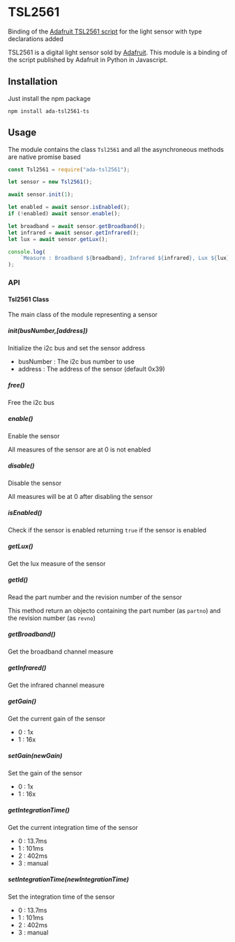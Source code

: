 # TSL2561

Binding of the [Adafruit TSL2561 script](https://github.com/adafruit/Adafruit_CircuitPython_TSL2561) for the light sensor with type declarations added

TSL2561 is a digital light sensor sold by [Adafruit](https://www.adafruit.com/product/439).
This module is a binding of the script published by Adafruit in Python in Javascript.

## Installation

Just install the npm package

```
npm install ada-tsl2561-ts
```

## Usage

The module contains the class `Tsl2561` and all the asynchroneous methods are native promise based

```javascript
const Tsl2561 = require("ada-tsl2561");

let sensor = new Tsl2561();

await sensor.init(1);

let enabled = await sensor.isEnabled();
if (!enabled) await sensor.enable();

let broadband = await sensor.getBroadband();
let infrared = await sensor.getInfrared();
let lux = await sensor.getLux();

console.log(
    `Measure : Broadband ${broadband}, Infrared ${infrared}, Lux ${lux}`
);
```

### API

#### Tsl2561 Class

The main class of the module representing a sensor

##### init(busNumber,[address])

Initialize the i2c bus and set the sensor address

-   busNumber : The i2c bus number to use
-   address : The address of the sensor (default 0x39)

##### free()

Free the i2c bus

##### enable()

Enable the sensor

All measures of the sensor are at 0 is not enabled

##### disable()

Disable the sensor

All measures will be at 0 after disabling the sensor

##### isEnabled()

Check if the sensor is enabled returning `true` if the sensor is enabled

##### getLux()

Get the lux measure of the sensor

##### getId()

Read the part number and the revision number of the sensor

This method return an objecto containing the part number (as `partno`) and the revision number (as `revno`)

##### getBroadband()

Get the broadband channel measure

##### getInfrared()

Get the infrared channel measure

##### getGain()

Get the current gain of the sensor

-   0 : 1x
-   1 : 16x

##### setGain(newGain)

Set the gain of the sensor

-   0 : 1x
-   1 : 16x

##### getIntegrationTime()

Get the current integration time of the sensor

-   0 : 13.7ms
-   1 : 101ms
-   2 : 402ms
-   3 : manual

##### setIntegrationTime(newIntegrationTime)

Set the integration time of the sensor

-   0 : 13.7ms
-   1 : 101ms
-   2 : 402ms
-   3 : manual
